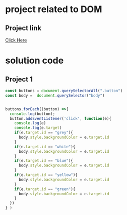 # project related to DOM

## Project link
[Click Here](https://stackblitz.com/edit/dom-project-chaiaurcode?file=index.html)


# solution code
## Project 1

``` javascript
const buttons = document.querySelectorAll(".button")
const body =  document.querySelector("body")


buttons.forEach((button) =>{
  console.log(button);
  button.addEventListener('click', function(e){
    console.log(e)
    console.log(e.target)
    if(e.target.id == "grey"){
      body.style.backgroundColor = e.target.id
    }
    if(e.target.id == "white"){
      body.style.backgroundColor = e.target.id
    }
    if(e.target.id == "blue"){
      body.style.backgroundColor = e.target.id
    }
    if(e.target.id == "yellow"){
      body.style.backgroundColor = e.target.id
    }
    if(e.target.id == "green"){
      body.style.backgroundColor = e.target.id
    }
  })
} )

```